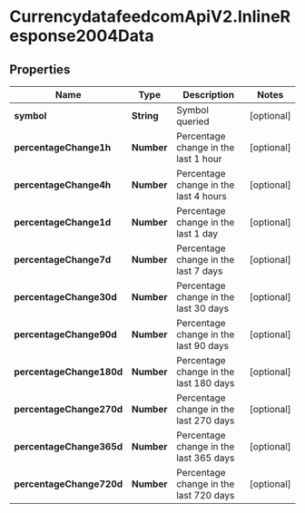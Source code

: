# CurrencydatafeedcomApiV2.InlineResponse2004Data

## Properties
Name | Type | Description | Notes
------------ | ------------- | ------------- | -------------
**symbol** | **String** | Symbol queried | [optional] 
**percentageChange1h** | **Number** | Percentage change in the last 1 hour | [optional] 
**percentageChange4h** | **Number** | Percentage change in the last 4 hours | [optional] 
**percentageChange1d** | **Number** | Percentage change in the last 1 day | [optional] 
**percentageChange7d** | **Number** | Percentage change in the last 7 days | [optional] 
**percentageChange30d** | **Number** | Percentage change in the last 30 days | [optional] 
**percentageChange90d** | **Number** | Percentage change in the last 90 days | [optional] 
**percentageChange180d** | **Number** | Percentage change in the last 180 days | [optional] 
**percentageChange270d** | **Number** | Percentage change in the last 270 days | [optional] 
**percentageChange365d** | **Number** | Percentage change in the last 365 days | [optional] 
**percentageChange720d** | **Number** | Percentage change in the last 720 days | [optional] 
